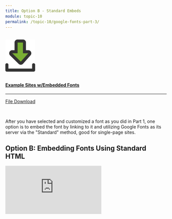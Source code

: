 ```yaml
---
title: Option B - Standard Embeds
module: topic-10
permalink: /topic-10/google-fonts-part-3/
---
```


<div class="divider-heading"></div>

<!--
<span class="label label-warning">LOAD TIME:</span> This page contains embedded interactive content. In may take 3-10 seconds to completely load.
-->

<br />

<div class="row text-center">
    <div class="col-lg-4">
        <div class="bs-component">
          <div class="list-group">
              <a href="../ex-files/sites-ex-embed-fonts.zip" class="list-group-item">
                <img src="../img/hw-icon-download.svg" style="max-height: 100px; margin: auto; margin-bottom: 10px;" />
                  <h4 class="list-group-item-heading">Example Sites w/Embedded Fonts</h4>
                  <hr>
                  <p class="list-group-item-text"><i class="fa fa-copy" aria-hidden="true"></i> File Download</p>
              </a>
            </div>
        </div>
    </div>
</div>

<br />

After you have selected and customized a font as you did in Part 1, one option is to embed the font by linking to it and utilizing Google Fonts as its server via the "Standard" method, good for single-page sites.

## Option B: Embedding Fonts Using Standard HTML

<div class="embed-responsive embed-responsive-16by9"><iframe class="embed-responsive-item" src="https://www.youtube.com/embed/iYU0A8_zKAY" frameborder="0" allowfullscreen></iframe></div>

<!--
<iframe src="https://umontanamediaarts.com/MART341/wp-admin/admin-ajax.php?action=h5p_embed&id=30" width="877" height="454" frameborder="0" allowfullscreen="allowfullscreen"></iframe><script src="https://umontanamediaarts.com/MART341/wp-content/plugins/h5p/h5p-php-library/js/h5p-resizer.js" charset="UTF-8"></script>

<a href="https://umontanamediaarts.com/MART341/wp-admin/admin-ajax.php?action=h5p_embed&id=30" target="_new">View Larger</a>
-->